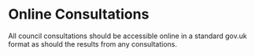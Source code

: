 Online Consultations
====================

All council consultations should be accessible online in a standard 
gov.uk format as should the results from any consultations.